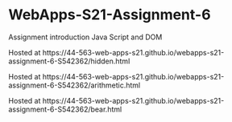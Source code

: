 # WebApps-S21-Assignment-6
Assignment introduction Java Script and DOM
<p>Hosted at  https://44-563-web-apps-s21.github.io/webapps-s21-assignment-6-S542362/hidden.html </p>
<p>Hosted at  https://44-563-web-apps-s21.github.io/webapps-s21-assignment-6-S542362/arithmetic.html</p>
<p>Hosted at  https://44-563-web-apps-s21.github.io/webapps-s21-assignment-6-S542362/bear.html</p>

